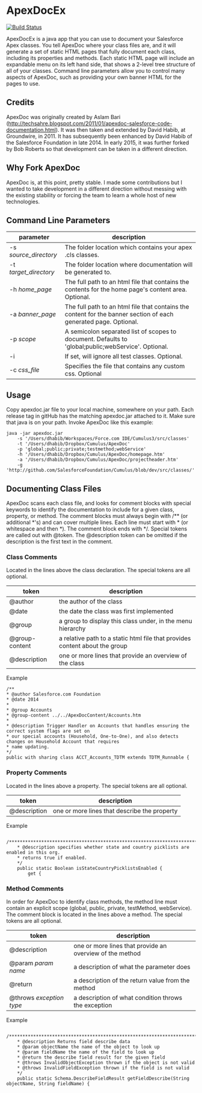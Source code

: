 ApexDocEx
=======
[![Build Status](https://travis-ci.org/Bobnix/ApexDocEx.svg?branch=master)](https://travis-ci.org/Bobnix/ApexDocEx)

ApexDocEx is a java app that you can use to document your Salesforce Apex classes.  You tell ApexDoc where your class files are, and it will generate a set of static HTML pages that fully document each class, including its properties and methods.  Each static HTML page will include an expandable menu on its left hand side, that shows a 2-level tree structure of all of your classes.  Command line parameters allow you to control many aspects of ApexDoc, such as providing your own banner HTML for the pages to use.

## Credits
ApexDoc was originally created by Aslam Bari (http://techsahre.blogspot.com/2011/01/apexdoc-salesforce-code-documentation.html).  It was then taken and extended by David Habib, at Groundwire, in 2011.  It has subsequently been enhanced by David Habib of the Salesforce Foundation in late 2014. In early 2015, it was further forked by Bob Roberts so that development can be taken in a different direction.

## Why Fork ApexDoc
ApexDoc is, at this point, pretty stable. I made some contributions but I wanted to take development in a different direction without messing with the existing stability or forcing the team to learn a whole host of new technologies.


## Command Line Parameters
| parameter | description |
|-------------------------- | ---------------------|
| -s *source_directory* | The folder location which contains your apex .cls classes.|
| -t *target_directory* | The folder location where documentation will be generated to.|
| -h *home_page* | The full path to an html file that contains the contents for the home page's content area. Optional.|
| -a *banner_page* | The full path to an html file that contains the content for the banner section of each generated page. Optional.|
| -p *scope* | A semicolon separated list of scopes to document. Defaults to 'global;public;webService'. Optional.|
| -i | If set, will ignore all test classes. Optional.|
| -c *css_file* | Specifies the file that contains any custom css. Optional|

## Usage
Copy apexdoc.jar file to your local machine, somewhere on your path.  Each release tag in gitHub has the matching apexdoc.jar attached to it.  Make sure that java is on your path.  Invoke ApexDoc like this example:
```
java -jar apexdoc.jar 
    -s '/Users/dhabib/Workspaces/Force.com IDE/Cumulus3/src/classes' 
    -t '/Users/dhabib/Dropbox/Cumulus/ApexDoc' 
    -p 'global;public;private;testmethod;webService' 
    -h '/Users/dhabib/Dropbox/Cumulus/ApexDoc/homepage.htm' 
    -a '/Users/dhabib/Dropbox/Cumulus/ApexDoc/projectheader.htm' 
    -g 'http://github.com/SalesforceFoundation/Cumulus/blob/dev/src/classes/'
```

## Documenting Class Files
ApexDoc scans each class file, and looks for comment blocks with special keywords to identify the documentation to include for a given class, property, or method.  The comment blocks must always begin with /** (or additional *'s) and can cover multiple lines.  Each line must start with * (or whitespace and then *).  The comment block ends with */.  Special tokens are called out with @token. The @description token can be omitted if the description is the first text in the comment.
### Class Comments
Located in the lines above the class declaration.  The special tokens are all optional.

| token | description |
|-------|-------------|
| @author | the author of the class |
| @date | the date the class was first implemented |
| @group | a group to display this class under, in the menu hierarchy|
| @group-content | a relative path to a static html file that provides content about the group|
| @description | one or more lines that provide an overview of the class|

Example
```
/**
* @author Salesforce.com Foundation
* @date 2014
*
* @group Accounts
* @group-content ../../ApexDocContent/Accounts.htm
*
* @description Trigger Handler on Accounts that handles ensuring the correct system flags are set on
* our special accounts (Household, One-to-One), and also detects changes on Household Account that requires
* name updating.
*/
public with sharing class ACCT_Accounts_TDTM extends TDTM_Runnable {
```

### Property Comments
Located in the lines above a property.  The special tokens are all optional.

| token | description |
|-------|-------------|
| @description | one or more lines that describe the property|

Example
```
    /*******************************************************************************************************
    * @description specifies whether state and country picklists are enabled in this org.
    * returns true if enabled.
    */ 
    public static Boolean isStateCountryPicklistsEnabled {
        get {
```

### Method Comments
In order for ApexDoc to identify class methods, the method line must contain an explicit scope (global, public, private, testMethod, webService).  The comment block is located in the lines above a method.  The special tokens are all optional.

| token | description |
|-------|-------------|
| @description | one or more lines that provide an overview of the method|
| @param *param name* | a description of what the parameter does|
| @return | a description of the return value from the method|
| @throws *exception type*| a description of what condition throws the exception|
Example
```
    /*******************************************************************************************************
    * @description Returns field describe data 
    * @param objectName the name of the object to look up
    * @param fieldName the name of the field to look up
    * @return the describe field result for the given field
    * @throws InvalidObjectException thrown if the object is not valid
    * @throws InvalidFieldException thrown if the field is not valid
    */ 
    public static Schema.DescribeFieldResult getFieldDescribe(String objectName, String fieldName) {
```
